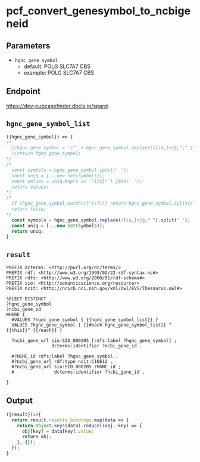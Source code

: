 # pcf_convert_genesymbol_to_ncbigeneid
## Parameters
* `hgnc_gene_symbol`
  * default: POLG SLC7A7 CBS
  * example: POLG SLC7A7 CBS

## Endpoint
https://dev-pubcasefinder.dbcls.jp/sparql

## `hgnc_gene_symbol_list`
```javascript
({hgnc_gene_symbol}) => {
/*
  //hgnc_gene_symbol = '\"' + hgnc_gene_symbol.replace(/[\s,]+/g,"\" \"") + '\"'
  //return hgnc_gene_symbol;
*/  
/*  
  const symbols = hgnc_gene_symbol.split(' ');
  const uniq = [...new Set(symbols)];
  const values = uniq.map(x => `"${x}"`).join(' ');
  return values;
*/
/*
  if (hgnc_gene_symbol.match(/[^\s]/)) return hgnc_gene_symbol.split(/\s+/);
  return false;
*/
  const symbols = hgnc_gene_symbol.replace(/[\s,]+/g," ").split(' ');
  const uniq = [...new Set(symbols)];
  return uniq;
}
```

## `result`
```sparql
PREFIX dcterms: <http://purl.org/dc/terms/>
PREFIX rdf: <http://www.w3.org/1999/02/22-rdf-syntax-ns#>
PREFIX rdfs: <http://www.w3.org/2000/01/rdf-schema#>
PREFIX sio: <http://semanticscience.org/resource/>
PREFIX ncit: <http://ncicb.nci.nih.gov/xml/owl/EVS/Thesaurus.owl#>

SELECT DISTINCT
?hgnc_gene_symbol
?ncbi_gene_id
WHERE {
  #VALUES ?hgnc_gene_symbol { {{hgnc_gene_symbol_list}} }
  VALUES ?hgnc_gene_symbol { {{#each hgnc_gene_symbol_list}} "{{this}}" {{/each}} }

  ?ncbi_gene_url sio:SIO_000205 [rdfs:label ?hgnc_gene_symbol] ;
                 dcterms:identifier ?ncbi_gene_id .
  
  #?HGNC_id rdfs:label ?hgnc_gene_symbol .
  #?ncbi_gene_url rdf:type ncit:C16612 .
  #?ncbi_gene_url sio:SIO_000205 ?HGNC_id ;
  #               dcterms:identifier ?ncbi_gene_id .
  
}
```

## Output
```javascript
({result})=>{ 
  return result.results.bindings.map(data => {
    return Object.keys(data).reduce((obj, key) => {
      obj[key] = data[key].value;
      return obj;
    }, {});
  });
}
```